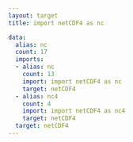 ```yaml
---
layout: target
title: import netCDF4 as nc

data:
  alias: nc
  count: 17
  imports:
  - alias: nc
    count: 13
    import: import netCDF4 as nc
    target: netCDF4
  - alias: nc4
    count: 4
    import: import netCDF4 as nc4
    target: netCDF4
  target: netCDF4
---
```

